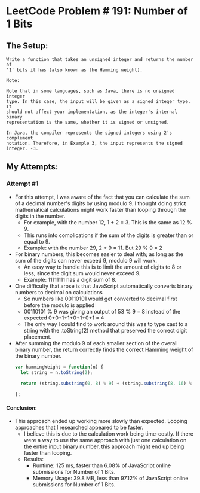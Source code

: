 # LeetCode Problem # 191:  Number of 1 Bits

## The Setup:

```
Write a function that takes an unsigned integer and returns the number of 
'1' bits it has (also known as the Hamming weight).

Note:

Note that in some languages, such as Java, there is no unsigned integer 
type. In this case, the input will be given as a signed integer type. It 
should not affect your implementation, as the integer's internal binary 
representation is the same, whether it is signed or unsigned.

In Java, the compiler represents the signed integers using 2's complement 
notation. Therefore, in Example 3, the input represents the signed integer. -3.
```

## My Attempts:

### Attempt #1
* For this attempt, I was aware of the fact that you can calculate the sum of a decimal number's digits by using modulo 9.  I thought doing strict mathematical calculations might work faster than looping through the digits in the number.
  * For example, with the number 12, 1 + 2 = 3.  This is the same as 12 % 9.
  * This runs into complications if the sum of the digits is greater than or equal to 9.
  * Example: with the number 29, 2 + 9 = 11.  But 29 % 9 = 2
* For binary numbers, this becomes easier to deal with; as long as the sum of the digits can never exceed 9, modulo 9 will work.
  * An easy way to handle this is to limit the amount of digits to 8 or less, since the digit sum would never exceed 9.
  * Example: 11111111 has a digit sum of 8.
* One difficulty that arose is that JavaScript automatically converts binary numbers to decimal on calculations
  * So numbers like 00110101 would get converted to decimal first before the modulo is applied
  * 00110101 % 9 was giving an output of 53 % 9 = 8 instead of the expected 0+0+1+1+0+1+0+1 = 4
  * The only way I could find to work around this was to type cast to a string with the .toString(2) method that preserved the correct digit placement.
* After summing the modulo 9 of each smaller section of the overall binary number, the return correctly finds the correct Hamming weight of the binary number.
  ```javascript
  var hammingWeight = function(n) {
    let string = n.toString(2);
    
    return (string.substring(0, 8) % 9) + (string.substring(8, 16) % 9) + (string.substring(16, 24) % 9) + (string.substring(24, 32) % 9) + (string.substring(32) % 9)

  };
  ```
#### Conclusion:
* This approach ended up working more slowly than expected.  Looping approaches that I researched appeared to be faster.
  * I believe this is due to the calculation work being time-costly.  If there were a way to use the same approach with just one calculation on the entire input binary number, this approach might end up being faster than looping.
  * Results:
    * Runtime: 125 ms, faster than 6.08% of JavaScript online submissions for Number of 1 Bits.
    * Memory Usage: 39.8 MB, less than 97.12% of JavaScript online submissions for Number of 1 Bits.

